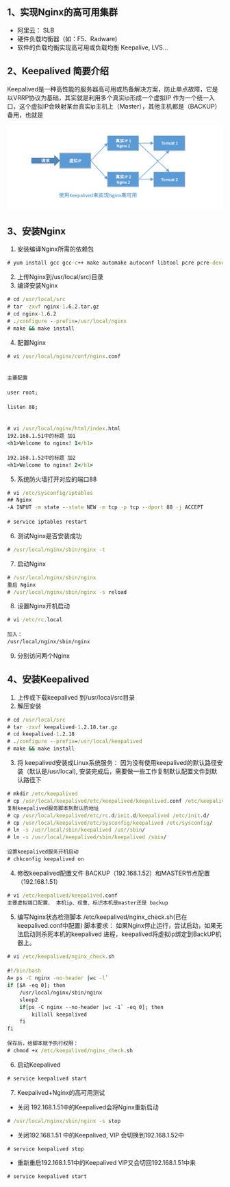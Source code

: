 ## 1、实现Nginx的高可用集群
- 阿里云： SLB
- 硬件负载均衡器（如：F5、Radware)
- 软件的负载均衡实现高可用或负载均衡 Keepalive, LVS...

## 2、Keepalived 简要介绍
Keepalived是一种高性能的服务器高可用或热备解决方案，防止单点故障，它是以VRRP协议为基础，其实就是利用多个真实ip形成一个虚拟IP
作为一个统一入口，这个虚拟IP会映射某台真实ip主机上（Master），其他主机都是（BACKUP）备用，也就是

![keeplived_nginx.png](img/keeplived_nginx.png)
## 3、安装Nginx
1. 安装编译Nginx所需的依赖包
```cmd
# yum install gcc gcc-c++ make automake autoconf libtool pcre pcre-devel zlib zlib-devel openssl openssl-devel

```
2. 上传Nginx到/usr/local/src)目录
3. 编译安装Nginx
```cmd
# cd /usr/local/src
# tar -zxvf nginx-1.6.2.tar.gz
# cd nginx-1.6.2
# ./configure --prefix=/usr/local/nginx
# make && make install
```
4. 配置Nginx
```cmd
# vi /usr/local/nginx/conf/nginx.conf


主要配置

user root;

listen 88;


# vi /usr/local/nginx/html/index.html
192.168.1.51中的标题 加1
<h1>Welcome to nginx! 1</h1>

192.168.1.52中的标题 加2
<h1>Welcome to nginx! 2</h1>
```
5. 系统防火墙打开对应的端口88
```cmd
# vi /etc/sysconfig/iptables
## Nginx
-A INPUT -m state --state NEW -m tcp -p tcp --dport 88 -j ACCEPT

# service iptables restart
```
6. 测试Nginx是否安装成功
```cmd
# /usr/local/nginx/sbin/nginx -t
```

7. 启动Nginx
```cmd
# /usr/local/nginx/sbin/nginx
重启 Nginx
# /usr/local/nginx/sbin/nginx -s reload
```
8. 设置Nginx开机启动
```cmd
# vi /etc/rc.local

加入：
/usr/local/nginx/sbin/nginx
```
9. 分别访问两个Nginx
## 4、安装Keepalived
1. 上传或下载keepalived 到/usr/local/src目录
2. 解压安装
```cmd
# cd /usr/local/src
# tar -zxvf keepalived-1.2.18.tar.gz
# cd keepalived-1.2.18
# ./configure --prefix=/usr/local/keepalived
# make && make install
```
3. 将 keepalived安装成Linux系统服务：
因为没有使用keepalived的默认路径安装（默认是/usr/local), 安装完成后，需要做一些工作复制默认配置文件到默认路径下
```cmd
# mkdir /etc/keepalived
# cp /usr/local/keepalived/etc/keepalived/keepalived.conf /etc/keepalived/
复制keepalived服务脚本到默认的地址
# cp /usr/local/keepalived/etc/rc.d/init.d/keepalived /etc/init.d/
# cp /usr/local/keepalived/etc/sysconfig/keepalived /etc/sysconfig/
# ln -s /usr/local/sbin/keepalived /usr/sbin/
# ln -s /usr/local/keepalived/sbin/keepalived /sbin/

设置keepalived服务开机启动
# chkconfig keepalived on 
```
4. 修改keepalived配置文件
  BACKUP（192.168.1.52）和MASTER节点配置（192.168.1.51）
```cmd
# vi /etc/keepalived/keepalived.conf  
主要虚拟端口配置、 本机ip、权重、标识本机是master还是 backup 
```
5. 编写Nginx状态检测脚本 /etc/keepalived/nginx_check.sh(已在keepalived.conf中配置)
脚本要求： 如果Nginx停止运行，尝试启动，如果无法启动则杀死本机的keepalived 进程，keepalived将虚拟ip绑定到BackUP机器上。
```cmd
# vi /etc/keepalived/nginx_check.sh

#!/bin/bash
A= ps -C nginx -no-header |wc -l`
if [$A -eq 0]; then
    /usr/local/nginx/sbin/nginx
    sleep2
    if[ps -C nginx --no-header |wc -1` -eq 0]; then
        killall keepalived
    fi
fi

保存后，给脚本赋予执行权限：
# chmod +x /etc/keepalived/nginx_check.sh
```
6. 启动Keepalived
```cmd
# service keepalived start
```
7. Keepalived+Nginx的高可用测试
- 关闭 192.168.1.51中的Keepalived会将Nginx重新启动
```cmd
# /usr/local/nginx/sbin/nginx -s stop
```
- 关闭192.168.1.51 中的Keepalived, VIP 会切换到192.168.1.52中
```cmd
# service keepalived stop
```
- 重新重启192.168.1.51中的Keepalived VIP又会切回192.168.1.51中来
```cmd
# service keepalived start
```
